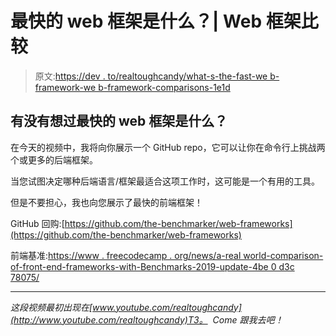 # 最快的 web 框架是什么？| Web 框架比较

> 原文:[https://dev . to/realtoughcandy/what-s-the-fast-we b-framework-we b-framework-comparisons-1e1d](https://dev.to/realtoughcandy/what-s-the-fastest-web-framework-web-framework-comparisons-1e1d)

## 有没有想过最快的 web 框架是什么？

在今天的视频中，我将向你展示一个 GitHub repo，它可以让你在命令行上挑战两个或更多的后端框架。

当您试图决定哪种后端语言/框架最适合这项工作时，这可能是一个有用的工具。

但是不要担心，我也向您展示了最快的前端框架！

GitHub 回购:[https://github.com/the-benchmarker/web-frameworks](https://github.com/the-benchmarker/web-frameworks)

前端基准:[https://www . freecodecamp . org/news/a-real world-comparison-of-front-end-frameworks-with-Benchmarks-2019-update-4be 0 d3c 78075/](https://www.freecodecamp.org/news/a-realworld-comparison-of-front-end-frameworks-with-benchmarks-2019-update-4be0d3c78075/)

* * *

*这段视频最初出现在[www.youtube.com/realtoughcandy](http://www.youtube.com/realtoughcandy)T3。
 Come 跟我去吧！*